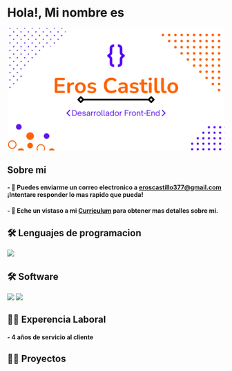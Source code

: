 <h1>Hola!, Mi nombre es</h1>
<div align="center">
  <img src="gitHub/presentacion.png"> 
</div>
<h2>Sobre mi</h2>

<h4> - 📧 Puedes enviarme un correo electronico a <a href="#">eroscastillo377@gmail.com</a> ¡Intentare responder lo mas rapido que pueda!</h4>

<h4> - 📄 Eche un vistaso a mi <a href="#">Curriculum</a> para obtener mas detalles sobre mi.</h4>

<h2>🛠 Lenguajes de programacion</h2>
<img src="https://img.shields.io/badge/JavaScript-%23f7d547?style=for-the-badge&logo=JavaScript&logoColor=JavaScript&labelColor=gray">
<h2>🛠 Software</h2>
<img src="https://img.shields.io/badge/canva-blue?style=for-the-badge&logo=canva&logoColor=canva">
<img src="https://img.shields.io/badge/Jira-blue?style=for-the-badge&logo=Jira%20Software&logoColor=Jira">
<img src="">
<img src="">
<img src="">
<img src="">
<h2>👷‍♂️ Experencia Laboral</h2>

<h4> - 4 años de servicio al cliente</h4>

<h2>👨‍💻 Proyectos</h2>

